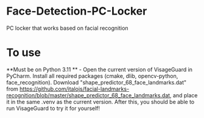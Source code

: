 # Face-Detection-PC-Locker
PC locker that works based on facial recognition
# To use
**Must be on Python 3.11 ** -
Open the current version of VisageGuard in PyCharm.
Install all required packages (cmake, dlib, opencv-python, face_recognition).
Download "shape_predictor_68_face_landmarks.dat" from https://github.com/italojs/facial-landmarks-recognition/blob/master/shape_predictor_68_face_landmarks.dat, and place it in the same .venv as the current version.
After this, you should be able to run VisageGuard to try it for yourself!
